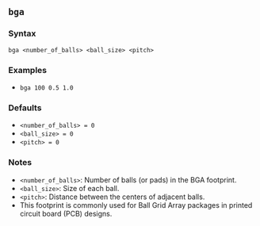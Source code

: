 ## `bga`

### Syntax
`bga <number_of_balls> <ball_size> <pitch>`

### Examples
- `bga 100 0.5 1.0`

### Defaults
- `<number_of_balls> = 0`
- `<ball_size> = 0`
- `<pitch> = 0`

### Notes
- `<number_of_balls>`: Number of balls (or pads) in the BGA footprint.
- `<ball_size>`: Size of each ball.
- `<pitch>`: Distance between the centers of adjacent balls.
- This footprint is commonly used for Ball Grid Array packages in printed circuit board (PCB) designs.